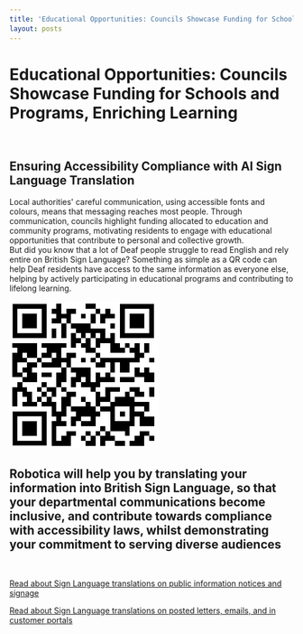 ```yaml
---
title: 'Educational Opportunities: Councils Showcase Funding for Schools and Programs, Enriching Learning'
layout: posts
---
```


# Educational Opportunities: Councils Showcase Funding for Schools and Programs, Enriching Learning

![]()

## Ensuring Accessibility Compliance with AI Sign Language Translation

Local authorities' careful communication, using accessible fonts and colours, means that messaging reaches most people.  Through communication, councils highlight funding allocated to education and community programs, motivating residents to engage with educational opportunities that contribute to personal and collective growth.  
But did you know that a lot of Deaf people struggle to read English and rely entire on British Sign Language?
Something as simple as a QR code can help Deaf residents have access to the same information as everyone else, helping by actively participating in educational programs and contributing to lifelong learning.

![QR Code](/posts/images/qr-contact.png)

## Robotica will help you by translating your information into British Sign Language, so that your departmental communications become inclusive, and contribute towards compliance with accessibility laws, whilst demonstrating your commitment to serving diverse audiences

<br/>

[Read about Sign Language translations on public information notices and signage](/solutions/gazette)

[Read about Sign Language translations on posted letters, emails, and in customer portals](/solutions/correspondent)
